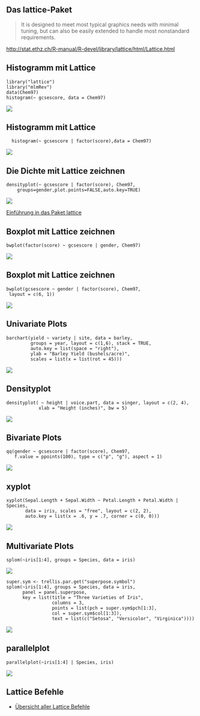 Das lattice-Paket
-----------------

> It is designed to meet most typical graphics needs with minimal
> tuning, but can also be easily extended to handle most nonstandard
> requirements.

<http://stat.ethz.ch/R-manual/R-devel/library/lattice/html/Lattice.html>

Histogramm mit Lattice
----------------------

    library("lattice")
    library("mlmRev")
    data(Chem97)
    histogram(~ gcsescore, data = Chem97)

![](index_files/figure-markdown_strict/unnamed-chunk-2-1.png)

Histogramm mit Lattice
----------------------

      histogram(~ gcsescore | factor(score),data = Chem97)

![](index_files/figure-markdown_strict/unnamed-chunk-3-1.png)

Die Dichte mit Lattice zeichnen
-------------------------------

    densityplot(~ gcsescore | factor(score), Chem97, 
        groups=gender,plot.points=FALSE,auto.key=TRUE)

![](index_files/figure-markdown_strict/unnamed-chunk-4-1.png)

[Einführung in das Paket
lattice](http://www.isid.ac.in/~deepayan/R-tutorials/labs/04_lattice_lab.pdf)

Boxplot mit Lattice zeichnen
----------------------------

    bwplot(factor(score) ~ gcsescore | gender, Chem97)

![](index_files/figure-markdown_strict/unnamed-chunk-5-1.png)

Boxplot mit Lattice zeichnen
----------------------------

    bwplot(gcsescore ~ gender | factor(score), Chem97,
     layout = c(6, 1))

![](index_files/figure-markdown_strict/unnamed-chunk-6-1.png)

Univariate Plots
----------------

    barchart(yield ~ variety | site, data = barley,
             groups = year, layout = c(1,6), stack = TRUE,
             auto.key = list(space = "right"),
             ylab = "Barley Yield (bushels/acre)",
             scales = list(x = list(rot = 45)))

![](index_files/figure-markdown_strict/unnamed-chunk-7-1.png)

Densityplot
-----------

    densityplot( ~ height | voice.part, data = singer, layout = c(2, 4),  
                xlab = "Height (inches)", bw = 5)

![](index_files/figure-markdown_strict/unnamed-chunk-8-1.png)

Bivariate Plots
---------------

    qq(gender ~ gcsescore | factor(score), Chem97,
       f.value = ppoints(100), type = c("p", "g"), aspect = 1)

![](index_files/figure-markdown_strict/unnamed-chunk-9-1.png)

xyplot
------

    xyplot(Sepal.Length + Sepal.Width ~ Petal.Length + Petal.Width | Species,
           data = iris, scales = "free", layout = c(2, 2),
           auto.key = list(x = .6, y = .7, corner = c(0, 0)))

![](index_files/figure-markdown_strict/unnamed-chunk-10-1.png)

Multivariate Plots
------------------

    splom(~iris[1:4], groups = Species, data = iris)

![](index_files/figure-markdown_strict/unnamed-chunk-11-1.png)

    super.sym <- trellis.par.get("superpose.symbol")
    splom(~iris[1:4], groups = Species, data = iris,
          panel = panel.superpose,
          key = list(title = "Three Varieties of Iris",
                     columns = 3, 
                     points = list(pch = super.sym$pch[1:3],
                     col = super.sym$col[1:3]),
                     text = list(c("Setosa", "Versicolor", "Virginica"))))

![](index_files/figure-markdown_strict/unnamed-chunk-12-1.png)

parallelplot
------------

    parallelplot(~iris[1:4] | Species, iris)

![](index_files/figure-markdown_strict/unnamed-chunk-13-1.png)

Lattice Befehle
---------------

-   [Übersicht aller Lattice
    Befehle](http://www.isid.ac.in/~deepayan/R-tutorials/labs/04_lattice_lab.pdf)
